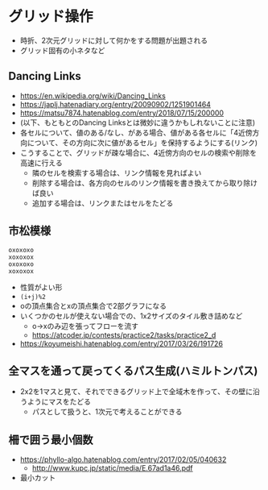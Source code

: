 # グリッド操作

- 時折、2次元グリッドに対して何かをする問題が出題される
- グリッド固有の小ネタなど

## Dancing Links

- https://en.wikipedia.org/wiki/Dancing_Links
- https://japlj.hatenadiary.org/entry/20090902/1251901464
- https://matsu7874.hatenablog.com/entry/2018/07/15/200000
- (以下、もともとのDancing Linksとは微妙に違うかもしれないことに注意)
- 各セルについて、値のある/なし、がある場合、値がある各セルに「4近傍方向について、その方向に次に値があるセル」を保持するようにする(リンク)
- こうすることで、グリッドが疎な場合に、4近傍方向のセルの検索や削除を高速に行える
  - 隣のセルを検索する場合は、リンク情報を見ればよい
  - 削除する場合は、各方向のセルのリンク情報を書き換えてから取り除けば良い
  - 追加する場合は、リンクまたはセルをたどる


## 市松模様

```
oxoxoxo
xoxoxox
oxoxoxo
xoxoxox
```

- 性質がよい形
- `(i+j)%2`
- oの頂点集合とxの頂点集合で2部グラフになる
- いくつかのセルが使えない場合での、1x2サイズのタイル敷き詰めなど
  - o->xのみ辺を張ってフローを流す
  - https://atcoder.jp/contests/practice2/tasks/practice2_d
- https://koyumeishi.hatenablog.com/entry/2017/03/26/191726


## 全マスを通って戻ってくるパス生成(ハミルトンパス)

- 2x2を1マスと見て、それでできるグリッド上で全域木を作って、その壁に沿うようにマスをたどる
  - パスとして扱うと、1次元で考えることができる

## 柵で囲う最小個数

- https://phyllo-algo.hatenablog.com/entry/2017/02/05/040632
  - http://www.kupc.jp/static/media/E.67ad1a46.pdf
- 最小カット